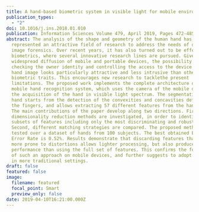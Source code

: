 ```yaml
---
title: A hand-based biometric system in visible light for mobile environments
publication_types:
  - "2"
doi: 10.1016/j.ins.2018.01.010
publication: Information Sciences Volume 479, April 2019, Pages 472-485
abstract: The analysis of the shape and geometry of the human hand has long
  represented an attractive field of research to address the needs of digital
  image forensics. Over recent years, it has also turned out to be effective in
  biometrics, where several innovative research lines are pursued. Given the
  widespread diffusion of mobile and portable devices, the possibility of
  checking the owner identity and controlling the access to the device by the
  hand image looks particularly attractive and less intrusive than other
  biometric traits. This encourages new research to tacklethe present
  limitations. The proposed work implements the complete architecture of a
  mobile hand recognition system, which uses the camera of the mobile device for
  the acquisition of the hand in visible light spectrum. The segmentation of the
  hand starts from the detection of the convexities and concavities defined by
  the fingers, and allows extracting 57 different features from the hand shape.
  The main contributions of the paper develop along two directions. First,
  dimensionality reduction methods are investigated, in order to identify
  subsets of features including only the most discriminating and robust ones.
  Second, different matching strategies are compared. The proposed method is
  tested over a dataset of hands from 100 subjects. The best obtained Equal
  Error Rate is 0.52%. Results demonstrate that discarding features that are
  more prone to distortions allows lighter processing, but also produces better
  performance than using the full set of features. This confirms the feasibility
  of such an approach on mobile devices, and further suggests to adopt it even
  in more traditional settings.
draft: false
featured: false
image:
  filename: featured
  focal_point: Smart
  preview_only: false
date: 2019-04-10T16:21:00.000Z
---
```


